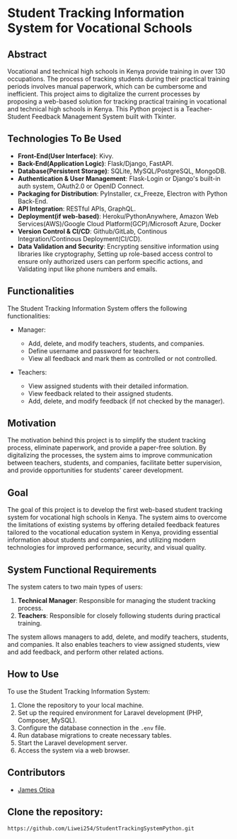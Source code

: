 # Student Tracking Information System for Vocational Schools

## Abstract

Vocational and technical high schools in Kenya provide training in over 130 occupations. The process of tracking students during their practical training periods involves manual paperwork, which can be cumbersome and inefficient. This project aims to digitalize the current processes by proposing a web-based solution for tracking practical training in vocational and technical high schools in Kenya. This Python project is a Teacher-Student Feedback Management System built with Tkinter.

## Technologies To Be Used
- **Front-End(User Interface)**: Kivy.
- **Back-End(Application Logic)**: Flask/Django, FastAPI.
- **Database(Persistent Storage)**: SQLite, MySQL/PostgreSQL, MongoDB.
- **Authentication & User Management**: Flask-Login or Django's built-in auth system, OAuth2.0 or OpenID Connect.
- **Packaging for Distribution**: PyInstaller, cx_Freeze, Electron with Python Back-End.
- **API Integration**: RESTful APIs, GraphQL.
- **Deployment(if web-based)**: Heroku/PythonAnywhere, Amazon Web Services(AWS)/Google Cloud Platform(GCP)/Microsoft Azure, Docker
- **Version Control & CI/CD**: Github/GitLab, Continous Integration/Continous Deployment(CI/CD).
- **Data Validation and Security**: Encrypting sensitive information using libraries like cryptography, Setting up role-based access control to ensure only authorized users can perform 
  specific actions, and Validating input like phone numbers and emails.

## Functionalities

The Student Tracking Information System offers the following functionalities:

- Manager:
  - Add, delete, and modify teachers, students, and companies.
  - Define username and password for teachers.
  - View all feedback and mark them as controlled or not controlled.

- Teachers:
  - View assigned students with their detailed information.
  - View feedback related to their assigned students.
  - Add, delete, and modify feedback (if not checked by the manager).

## Motivation

The motivation behind this project is to simplify the student tracking process, eliminate paperwork, and provide a paper-free solution. By digitalizing the processes, the system aims to improve communication between teachers, students, and companies, facilitate better supervision, and provide opportunities for students' career development.

## Goal

The goal of this project is to develop the first web-based student tracking system for vocational high schools in Kenya. The system aims to overcome the limitations of existing systems by offering detailed feedback features tailored to the vocational education system in Kenya, providing essential information about students and companies, and utilizing modern technologies for improved performance, security, and visual quality.

## System Functional Requirements

The system caters to two main types of users:

1. **Technical Manager**: Responsible for managing the student tracking process.
2. **Teachers**: Responsible for closely following students during practical training.

The system allows managers to add, delete, and modify teachers, students, and companies. It also enables teachers to view assigned students, view and add feedback, and perform other related actions.

## How to Use

To use the Student Tracking Information System:

1. Clone the repository to your local machine.
2. Set up the required environment for Laravel development (PHP, Composer, MySQL).
3. Configure the database connection in the `.env` file.
4. Run database migrations to create necessary tables.
5. Start the Laravel development server.
6. Access the system via a web browser.

## Contributors

- [James Otipa](https://github.com/Liwei254)

## Clone the repository:
   ```bash
https://github.com/Liwei254/StudentTrackingSystemPython.git
